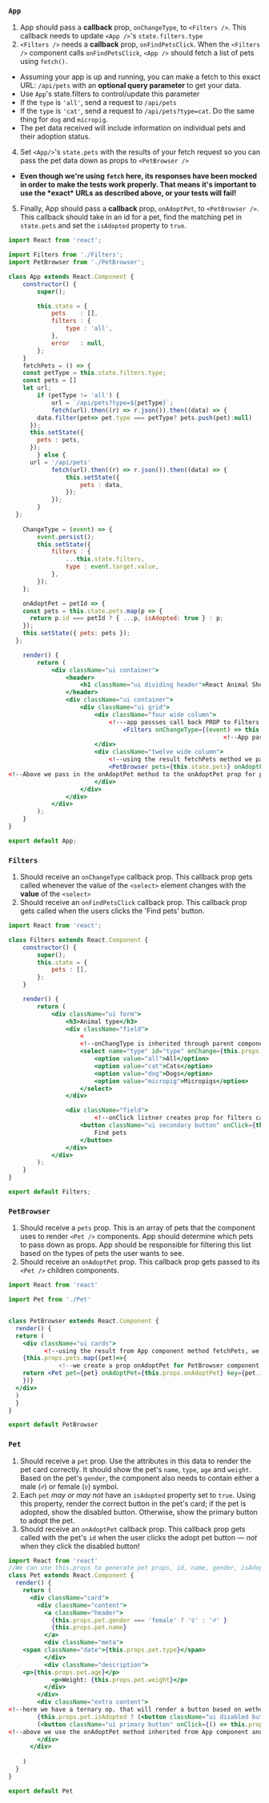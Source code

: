### `App`

1. App should pass a **callback** prop, `onChangeType`, to `<Filters />`. This callback needs to update `<App />`'s `state.filters.type`
2. `<Filters />` needs a **callback** prop, `onFindPetsClick`. When the `<Filters />` component calls `onFindPetsClick`, `<App />` should fetch a list of pets using `fetch()`.

- Assuming your app is up and running, you can make a fetch to this exact URL: `/api/pets` with an **optional query parameter** to get your data.
- Use `App`'s state.filters to control/update this parameter
- If the `type` is `'all'`, send a request to `/api/pets`
- If the `type` is `'cat'`, send a request to `/api/pets?type=cat`. Do the same thing for `dog` and `micropig`.
- The pet data received will include information on individual pets and their adoption status.

4. Set `<App/>`'s `state.pets` with the results of your fetch request so you can pass the pet data down as props to `<PetBrowser />`

- **Even though we're using `fetch` here, its responses have been mocked in order to make the tests work properly. That means it's important to use the \*exact\* URLs as described above, or your tests will fail!**

5. Finally, App should pass a **callback** prop, `onAdoptPet`, to `<PetBrowser />`. This callback should take in an id for a pet, find the matching pet in `state.pets` and set the `isAdopted` property to `true`.

```jsx
import React from 'react';

import Filters from './Filters';
import PetBrowser from './PetBrowser';

class App extends React.Component {
	constructor() {
		super();

		this.state = {
			pets    : [],
			filters : {
				type : 'all',
			},
			error   : null,
		};
	}
	fetchPets = () => {
    const petType = this.state.filters.type;
    const pets = []
    let url;
		if (petType != 'all') {
			url = `/api/pets?type=${petType}`;
			fetch(url).then((r) => r.json()).then((data) => {
        data.filter(pet=> pet.type === petType? pets.push(pet):null)
      });
      this.setState({
        pets : pets,
      });
		} else {
      url = '/api/pets'
			fetch(url).then((r) => r.json()).then((data) => {
				this.setState({
					pets : data,
				});
			});
		}
  };
  
	ChangeType = (event) => {
		event.persist();
		this.setState({
			filters : {
				...this.state.filters,
				type : event.target.value,
			},
		});
	};

	onAdoptPet = petId => {
    const pets = this.state.pets.map(p => {
      return p.id === petId ? { ...p, isAdopted: true } : p;
    });
    this.setState({ pets: pets });
  };

	render() {
		return (
			<div className="ui container">
				<header>
					<h1 className="ui dividing header">React Animal Shelter</h1>
				</header>
				<div className="ui container">
					<div className="ui grid">
						<div className="four wide column">
                            <!---app passses call back PROP to Filters component using method change type,-->
								<Filters onChangeType={(event) => this.ChangeType(event)} onFindPetsClick={this.fetchPets} />
                                                            <!--App passes fetchPets method to onFindPetsClick Prop-->
						</div>
						<div className="twelve wide column">
                            <!--using the result fetchPets method we pass in to pets pet a callback for Pet Browser component-->
							<PetBrowser pets={this.state.pets} onAdoptPet={this.onAdoptPet} />
<!--Above we pass in the onAdoptPet method to the onAdoptPet prop for pet Browser Component-->                           
						</div>
					</div>
				</div>
			</div>
		);
	}
}

export default App;
```



### `Filters`

1. Should receive an `onChangeType` callback prop. This callback prop gets called whenever the value of the `<select>` element changes with the **value** of the `<select>`
2. Should receive an `onFindPetsClick` callback prop. This callback prop gets called when the users clicks the 'Find pets' button.

```jsx
import React from 'react';

class Filters extends React.Component {
	constructor() {
		super();
		this.state = {
			pets : [],
		};
	}

	render() {
		return (
			<div className="ui form">
				<h3>Animal type</h3>
				<div className="field">
                    <
                    <!--onChangType is inherited through parent component, App, and filters creates onChangeType prop when clicked-->
					<select name="type" id="type" onChange={this.props.onChangeType}>
						<option value="all">All</option>
						<option value="cat">Cats</option>
						<option value="dog">Dogs</option>
						<option value="micropig">Micropigs</option>
					</select>
				</div>

				<div className="field">
                        <!--onClick listner creates prop for filters called onFindPetsClick-->
					<button className="ui secondary button" onClick={this.props.onFindPetsClick}>
						Find pets
					</button>
				</div>
			</div>
		);
	}
}

export default Filters;
```



### `PetBrowser`

1. Should receive a `pets` prop. This is an array of pets that the component uses to render `<Pet />` components. App should determine which pets to pass down as props. App should be responsible for filtering this list based on the types of pets the user wants to see.
2. Should receive an `onAdoptPet` prop. This callback prop gets passed to its `<Pet />` children components.

```jsx
import React from 'react'

import Pet from './Pet'


class PetBrowser extends React.Component {
  render() {
  return (
    <div className="ui cards">
          <!--using the result from App component method fetchPets, we create a prop that will create pets from the passed in values using Pet component-->
    {this.props.pets.map((pet)=>{
              <!--we create a prop onAdoptPet for PetBrowser component to be called back from Pet component-->
    return <Pet pet={pet} onAdoptPet={this.props.onAdoptPet} key={pet.id} />
    })}
  </div>
  )
  }
}

export default PetBrowser

```



### `Pet`

1. Should receive a `pet` prop. Use the attributes in this data to render the pet card correctly. It should show the pet's `name`, `type`, `age` and `weight`. Based on the pet's `gender`, the component also needs to contain either a male (`♂`) or female (`♀`) symbol.
2. Each `pet` *may or may not* have an `isAdopted` property set to `true`. Using this property, render the correct button in the pet's card; if the pet is adopted, show the disabled button. Otherwise, show the primary button to adopt the pet.
3. Should receive an `onAdoptPet` callback prop. This callback prop gets called with the pet's `id` when the user clicks the adopt pet button — *not* when they click the disabled button!

```jsx
import React from 'react'
//We can use this.props to generate pet props, id, name, gender, isAdopted, weight and type, the value of these props is passed in by the pet prop call back in PetBrowser component, using the the array from our fetchPet method wich returns an array of pets then map through that array using filters props to determine wich pets to pass in to PetBrowser prop callback pet to Pet component.
class Pet extends React.Component {
  render() {
    return (
      <div className="card">
        <div className="content">
          <a className="header">
            {this.props.pet.gender === 'female' ? '♀' : '♂' }
            {this.props.pet.name}
          </a>
          <div className="meta">
    <span className="date">{this.props.pet.type}</span>
          </div>
          <div className="description">
    <p>{this.props.pet.age}</p>
            <p>Weight: {this.props.pet.weight}</p>
          </div>
        </div>
        <div className="extra content">
<!--here we have a ternary op. that will render a button based on wether the isAdopted prop is true or false-->            
        {this.props.pet.isAdopted ? (<button className="ui disabled button">Already adopted</button>):
        (<button className="ui primary button" onClick={() => this.props.onAdoptPet(this.props.pet.id)}>Adopt pet</button>)}
<!--above we use the onAdoptPet method inherited from App component and pass in the prop pet key.id-->
        </div>
      </div>
      
    )
  }
}

export default Pet

```

